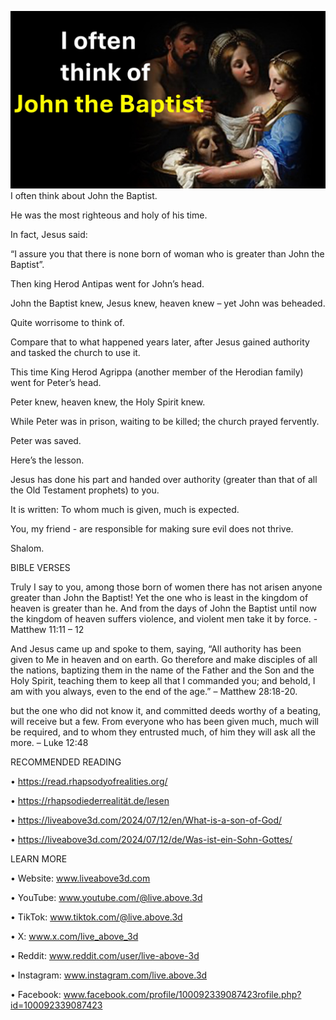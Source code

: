 ![Video cover image](./cover.jpg)
I often think about John the Baptist.

He was the most righteous and holy of his time.

In fact, Jesus said:

“I assure you that there is none born of woman who is greater than John the Baptist”.

Then king Herod Antipas went for John’s head.

John the Baptist knew, Jesus knew, heaven knew – yet John was beheaded.

Quite worrisome to think of.

Compare that to what happened years later, after Jesus gained authority and tasked the church to use it.

This time King Herod Agrippa (another member of the Herodian family) went for Peter’s head.

Peter knew, heaven knew, the Holy Spirit knew.

While Peter was in prison, waiting to be killed; the church prayed fervently.

Peter was saved.

Here’s the lesson.

Jesus has done his part and handed over authority (greater than that of all the Old Testament prophets) to you.

It is written: To whom much is given, much is expected.

You, my friend - are responsible for making sure evil does not thrive.

Shalom.


BIBLE VERSES

Truly I say to you, among those born of women there has not arisen anyone greater than John the Baptist! Yet the one who is least in the kingdom of heaven is greater than he.  And from the days of John the Baptist until now the kingdom of heaven suffers violence, and violent men take it by force. - Matthew 11:11 – 12

And Jesus came up and spoke to them, saying, “All authority has been given to Me in heaven and on earth. Go therefore and make disciples of all the nations, baptizing them in the name of the Father and the Son and the Holy Spirit, teaching them to keep all that I commanded you; and behold, I am with you always, even to the end of the age.” – Matthew 28:18-20.

but the one who did not know it, and committed deeds worthy of a beating, will receive but a few. From everyone who has been given much, much will be required, and to whom they entrusted much, of him they will ask all the more. – Luke 12:48


RECOMMENDED READING

•	https://read.rhapsodyofrealities.org/

•	https://rhapsodiederrealität.de/lesen

•	https://liveabove3d.com/2024/07/12/en/What-is-a-son-of-God/

•	https://liveabove3d.com/2024/07/12/de/Was-ist-ein-Sohn-Gottes/


LEARN MORE

•	Website: www.liveabove3d.com

•	YouTube: www.youtube.com/@live.above.3d

•	TikTok: www.tiktok.com/@live.above.3d

•	X: www.x.com/live_above_3d

•	Reddit: www.reddit.com/user/live-above-3d

•	Instagram: www.instagram.com/live.above.3d

•	Facebook: www.facebook.com/profile/100092339087423rofile.php?id=100092339087423